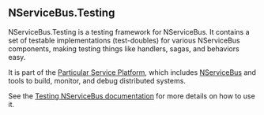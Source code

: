 ## NServiceBus.Testing

NServiceBus.Testing is a testing framework for NServiceBus. It contains a set of testable implementations (test-doubles) for various NServiceBus components, making testing things like handlers, sagas, and behaviors easy.

It is part of the [Particular Service Platform](https://particular.net/service-platform), which includes [NServiceBus](https://particular.net/nservicebus) and tools to build, monitor, and debug distributed systems.

See the [Testing NServiceBus documentation](https://docs.particular.net/nservicebus/testing/) for more details on how to use it.
